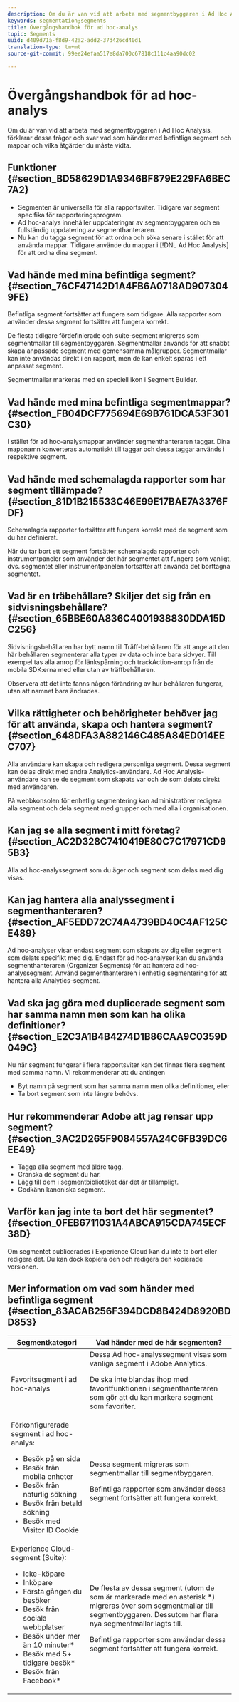```yaml
---
description: Om du är van vid att arbeta med segmentbyggaren i Ad Hoc Analysis, förklarar dessa frågor och svar vad som händer med befintliga segment och mappar och vilka åtgärder du måste vidta.
keywords: segmentation;segments
title: Övergångshandbok för ad hoc-analys
topic: Segments
uuid: d409d71a-f8d9-42a2-add2-37d426cd40d1
translation-type: tm+mt
source-git-commit: 99ee24efaa517e8da700c67818c111c4aa90dc02

---
```



# Övergångshandbok för ad hoc-analys

Om du är van vid att arbeta med segmentbyggaren i Ad Hoc Analysis, förklarar dessa frågor och svar vad som händer med befintliga segment och mappar och vilka åtgärder du måste vidta.

## Funktioner {#section_BD58629D1A9346BF879E229FA6BEC7A2}

* Segmenten är universella för alla rapportsviter. Tidigare var segment specifika för rapporteringsprogram.
* Ad hoc-analys innehåller uppdateringar av segmentbyggaren och en fullständig uppdatering av segmenthanteraren.
* Nu kan du tagga segment för att ordna och söka senare i stället för att använda mappar. Tidigare använde du mappar i [!DNL Ad Hoc Analysis] för att ordna dina segment.

## Vad hände med mina befintliga segment? {#section_76CF47142D1A4FB6A0718AD9073049FE}

Befintliga segment fortsätter att fungera som tidigare. Alla rapporter som använder dessa segment fortsätter att fungera korrekt.

De flesta tidigare fördefinierade och suite-segment migreras som segmentmallar till segmentbyggaren. Segmentmallar används för att snabbt skapa anpassade segment med gemensamma målgrupper. Segmentmallar kan inte användas direkt i en rapport, men de kan enkelt sparas i ett anpassat segment.

Segmentmallar markeras med en speciell ikon i Segment Builder.

## Vad hände med mina befintliga segmentmappar? {#section_FB04DCF775694E69B761DCA53F301C30}

I stället för ad hoc-analysmappar använder segmenthanteraren taggar. Dina mappnamn konverteras automatiskt till taggar och dessa taggar används i respektive segment.

## Vad hände med schemalagda rapporter som har segment tillämpade? {#section_81D1B215533C46E99E17BAE7A3376FDF}

Schemalagda rapporter fortsätter att fungera korrekt med de segment som du har definierat.

När du tar bort ett segment fortsätter schemalagda rapporter och instrumentpaneler som använder det här segmentet att fungera som vanligt, dvs. segmentet eller instrumentpanelen fortsätter att använda det borttagna segmentet.

## Vad är en träbehållare? Skiljer det sig från en sidvisningsbehållare? {#section_65BBE60A836C4001938830DDA15DC256}

Sidvisningsbehållaren har bytt namn till Träff-behållaren för att ange att den här behållaren segmenterar alla typer av data och inte bara sidvyer. Till exempel tas alla anrop för länkspårning och trackAction-anrop från de mobila SDK:erna med eller utan av träffbehållaren.

Observera att det inte fanns någon förändring av hur behållaren fungerar, utan att namnet bara ändrades.

## Vilka rättigheter och behörigheter behöver jag för att använda, skapa och hantera segment? {#section_648DFA3A882146C485A84ED014EEC707}

Alla användare kan skapa och redigera personliga segment. Dessa segment kan delas direkt med andra Analytics-användare. Ad Hoc Analysis-användare kan se de segment som skapats var och de som delats direkt med användaren.

På webbkonsolen för enhetlig segmentering kan administratörer redigera alla segment och dela segment med grupper och med alla i organisationen.

## Kan jag se alla segment i mitt företag? {#section_AC2D328C7410419E80C7C17971CD95B3}

Alla ad hoc-analyssegment som du äger och segment som delas med dig visas.

## Kan jag hantera alla analyssegment i segmenthanteraren? {#section_AF5EDD72C74A4739BD40C4AF125CE489}

Ad hoc-analyser visar endast segment som skapats av dig eller segment som delats specifikt med dig. Endast för ad hoc-analyser kan du använda segmenthanteraren (Organizer Segments) för att hantera ad hoc-analyssegment. Använd segmenthanteraren i enhetlig segmentering för att hantera alla Analytics-segment.

## Vad ska jag göra med duplicerade segment som har samma namn men som kan ha olika definitioner? {#section_E2C3A1B4B4274D1B86CAA9C0359D049C}

Nu när segment fungerar i flera rapportsviter kan det finnas flera segment med samma namn. Vi rekommenderar att du antingen

* Byt namn på segment som har samma namn men olika definitioner, eller
* Ta bort segment som inte längre behövs.

## Hur rekommenderar Adobe att jag rensar upp segment? {#section_3AC2D265F9084557A24C6FB39DC6EE49}

* Tagga alla segment med äldre tagg.
* Granska de segment du har.
* Lägg till dem i segmentbiblioteket där det är tillämpligt.
* Godkänn kanoniska segment.

## Varför kan jag inte ta bort det här segmentet? {#section_0FEB6711031A4ABCA915CDA745ECF38D}

Om segmentet publicerades i Experience Cloud kan du inte ta bort eller redigera det. Du kan dock kopiera den och redigera den kopierade versionen.

## Mer information om vad som händer med befintliga segment {#section_83ACAB256F394DCD8B424D8920BDD853}

<table id="table_0AE814A64D2A48ABB28402C4303F420E"> 
 <thead> 
  <tr> 
   <th colname="col1" class="entry"> Segmentkategori </th> 
   <th colname="col2" class="entry"> Vad händer med de här segmenten? </th> 
  </tr> 
 </thead>
 <tbody> 
  <tr> 
   <td colname="col1"> Favoritsegment i ad hoc-analys </td> 
   <td colname="col2">Dessa Ad hoc-analyssegment visas som vanliga segment i Adobe Analytics. <p>De ska inte blandas ihop med favoritfunktionen i segmenthanteraren som gör att du kan markera segment som favoriter. </p> </td> 
  </tr> 
  <tr> 
   <td colname="col1">Förkonfigurerade segment i ad hoc-analys: 
    <ul id="ul_BBF3C3F4D41A40AF98DA9DA6D299AD03"> 
     <li id="li_B65A004BDF8743FDABCD3332AEB8A010">Besök på en sida </li> 
     <li id="li_908CF5F964154C9D9EBBAC2A900DCB49">Besök från mobila enheter </li> 
     <li id="li_4A715F49AA374463B501D731261A3A4C">Besök från naturlig sökning </li> 
     <li id="li_67CE51237EC34FD4B33942BA14584EBF">Besök från betald sökning </li> 
     <li id="li_C3820743178A4E9F9E5E5B5C47401DF2">Besök med Visitor ID Cookie </li> 
    </ul> </td> 
   <td colname="col2"> <p>Dessa segment migreras som segmentmallar till segmentbyggaren. </p> <p>Befintliga rapporter som använder dessa segment fortsätter att fungera korrekt. </p> </td> 
  </tr> 
  <tr> 
   <td colname="col1">Experience Cloud-segment (Suite): 
    <ul id="ul_6968AFF6DEDA4BC8A7885B07CC1F57DF"> 
     <li id="li_073D9496F0C64AEB855855D01E65C1BA">Icke-köpare </li> 
     <li id="li_8958FD4272A14E16A9AA08216E8BC573">Inköpare </li> 
     <li id="li_1436D7C9651D4AC38E10662DEDDD2B95">Första gången du besöker </li> 
     <li id="li_69F42B4F6107407792B0014804A8AF7B">Besök från sociala webbplatser </li> 
     <li id="li_29CA111186BE475C943E9F8450BDE8C8">Besök under mer än 10 minuter* </li> 
     <li id="li_1FEF207959DC4D2E9FC925DD43177AA0">Besök med 5+ tidigare besök* </li> 
     <li id="li_219AB1D4FD7E469C9076A23D2CCC7C2C">Besök från Facebook* </li> 
    </ul> </td> 
   <td colname="col2"> <p> De flesta av dessa segment (utom de som är markerade med en asterisk *) migreras över som segmentmallar till segmentbyggaren. Dessutom har flera nya segmentmallar lagts till. </p> <p>Befintliga rapporter som använder dessa segment fortsätter att fungera korrekt. </p> </td> 
  </tr> 
 </tbody> 
</table>

